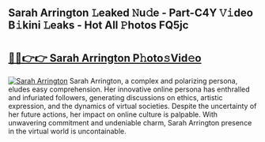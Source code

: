 ## Sarah Arrington 𝙻eaked 𝙽u𝚍e - Part-C4Y 𝚅𝚒deo B𝚒kini 𝙻eaks - Hot All 𝙿hotos FQ5jc

# <h2><a href="http://ld2yxk.urlbe.top/?page=Sarah+Arrington">🔗🔗👉👉 Sarah Arrington P𝚑oto𝚜Vid𝚎o</a></h2>

[![Sarah Arrington](https://i.imgur.com/eBuTRDB.gif)](http://ld2yxk.urlbe.top/?page=Sarah+Arrington)
Sarah Arrington, a complex and polarizing persona, eludes easy comprehension. Her innovative online persona has enthralled and infuriated followers, generating discussions on ethics, artistic expression, and the dynamics of virtual societies. Despite the uncertainty of her future actions, her impact on online culture is palpable. With unwavering commitment and undeniable charm, Sarah Arrington presence in the virtual world is uncontainable.
